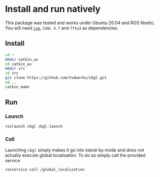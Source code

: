 # Install and run natively

This package was tested and works under Ubuntu 20.04 and ROS Noetic. You will need [`csm`](https://github.com/AndreaCensi/csm), `CGAL 4.7` and `fftw3` as dependencies. 

## Install 

```sh
cd ~
mkdir catkin_ws
cd catkin_ws
mkdir src
cd src
git clone https://github.com/tsdworks/cbgl.git
cd ..
catkin_make
```

## Run

### Launch


```sh
roslaunch cbgl cbgl.launch
```

### Call

Launching `cbgl` simply makes it go into stand-by mode and does not actually execute global localisation. To do so simply call the provided service

```sh
rosservice call /global_localization
```
